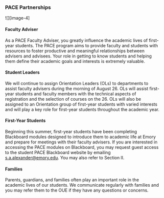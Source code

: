 ### PACE Partnerships
![][image-4]
#### Faculty Adviser
As a PACE Faculty Adviser, you greatly influence the academic lives of first-year students. The PACE program aims to provide faculty and students with resources to foster productive and meaningful relationships between advisers and advisees. Your role in getting to know students and helping them define their academic goals and interests is extremely valuable.
#### Student Leaders 
We will continue to assign Orientation Leaders (OLs) to departments to assist faculty advisers during the morning of August 26. OLs will assist first-year students and faculty members with the technical aspects of registration and the selection of courses on the 26. OLs will also be assigned to an Orientation group of first-year students with varied interests and will play a key role for first-year students throughout the academic year.
#### First-Year Students
Beginning this summer, first-year students have been completing Blackboard modules designed to introduce them to academic life at Emory and prepare for meetings with their faculty advisers. If you are interested in accessing the PACE modules on Blackboard, you may request guest access to the student PACE Blackboard website by emailing s.a.alexander@emory.edu. You may also refer to Section II.
#### Families
Parents, guardians, and families often play an important role in the academic lives of our students. We communicate regularly with families and you may refer them to the OUE if they have any questions or concerns.
